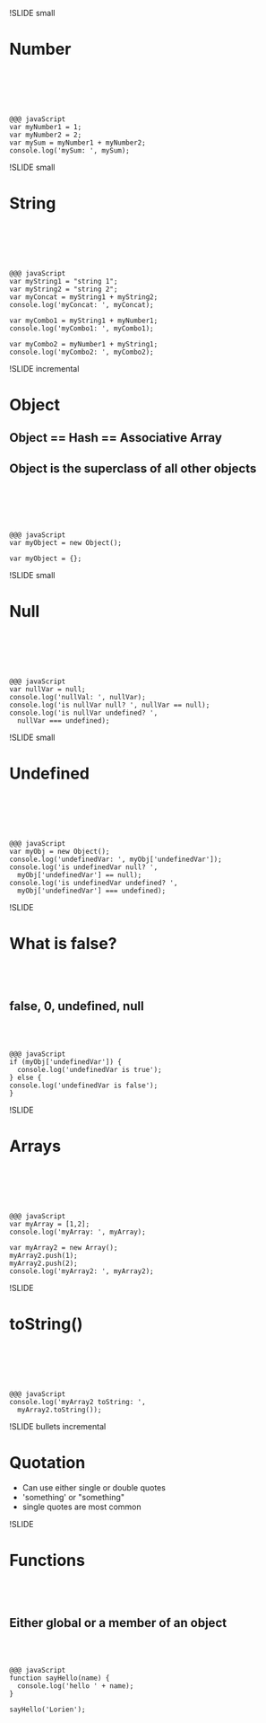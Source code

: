 !SLIDE small
# Number #
<br><br><br><br>

    @@@ javaScript
    var myNumber1 = 1;
    var myNumber2 = 2;
    var mySum = myNumber1 + myNumber2;
    console.log('mySum: ', mySum);
    

!SLIDE small
# String #
<br><br><br><br>

    @@@ javaScript
    var myString1 = "string 1"; 
    var myString2 = "string 2"; 
    var myConcat = myString1 + myString2; 
    console.log('myConcat: ', myConcat);
    
    var myCombo1 = myString1 + myNumber1; 
    console.log('myCombo1: ', myCombo1);
    
    var myCombo2 = myNumber1 + myString1; 
    console.log('myCombo2: ', myCombo2);
    
!SLIDE incremental
# Object #

## Object == Hash == Associative Array ##


## Object is the superclass of all other objects ##
<br><br><br><br>

    @@@ javaScript
    var myObject = new Object();
    
    var myObject = {};
    
!SLIDE small
# Null #
<br><br><br><br>

    @@@ javaScript
    var nullVar = null; 
    console.log('nullVal: ', nullVar); 
    console.log('is nullVar null? ', nullVar == null); 
    console.log('is nullVar undefined? ', 
      nullVar === undefined);

!SLIDE small
# Undefined #
<br><br><br><br>

    @@@ javaScript
    var myObj = new Object(); 
    console.log('undefinedVar: ', myObj['undefinedVar']); 
    console.log('is undefinedVar null? ', 
      myObj['undefinedVar'] == null); 
    console.log('is undefinedVar undefined? ', 
      myObj['undefinedVar'] === undefined);
      
!SLIDE
# What is false? #
<br><br>
## false, 0, undefined, null ##
<br><br>

    @@@ javaScript
    if (myObj['undefinedVar']) {
      console.log('undefinedVar is true');
    } else {
    console.log('undefinedVar is false');
    }
    

!SLIDE
# Arrays #
<br><br><br><br>

    @@@ javaScript
    var myArray = [1,2]; 
    console.log('myArray: ', myArray);
     
    var myArray2 = new Array(); 
    myArray2.push(1); 
    myArray2.push(2); 
    console.log('myArray2: ', myArray2);
    
!SLIDE 

# toString() #
<br><br><br><br>

    @@@ javaScript
    console.log('myArray2 toString: ', 
      myArray2.toString());
      
!SLIDE bullets incremental

# Quotation #

* Can use either single or double quotes
* 'something' or "something"
* single quotes are most common

!SLIDE 

# Functions #
<br><br>
## Either global or a member of an object ##
<br><br>

    @@@ javaScript
    function sayHello(name) {
      console.log('hello ' + name); 
    } 
    
    sayHello('Lorien');
